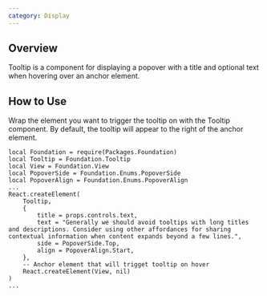 ```yaml
---
category: Display
---
```


## Overview

Tooltip is a component for displaying a popover with a title and optional text when hovering over an
anchor element.

## How to Use

Wrap the element you want to trigger the tooltip on with the Tooltip component. By default, the tooltip will appear to the
 right of the anchor element.

```luau
local Foundation = require(Packages.Foundation)
local Tooltip = Foundation.Tooltip
local View = Foundation.View
local PopoverSide = Foundation.Enums.PopoverSide
local PopoverAlign = Foundation.Enums.PopoverAlign
...
React.createElement(
	Tooltip,
	{
		title = props.controls.text,
		text = "Generally we should avoid tooltips with long titles and descriptions. Consider using other affordances for sharing contextual information when content expands beyond a few lines.",
		side = PopoverSide.Top,
		align = PopoverAlign.Start,
	},
	-- Anchor element that will trigget tooltip on hover
	React.createElement(View, nil)
)
...
```
